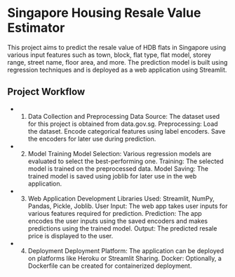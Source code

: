 # Singapore Housing Resale Value Estimator

This project aims to predict the resale value of HDB flats in Singapore using various input features such as town, block, flat type, flat model, storey range, street name, floor area, and more. The prediction model is built using regression techniques and is deployed as a web application using Streamlit.

## Project Workflow
- 1. Data Collection and Preprocessing
Data Source: The dataset used for this project is obtained from data.gov.sg.
Preprocessing:
Load the dataset.
Encode categorical features using label encoders.
Save the encoders for later use during prediction.
- 2. Model Training
Model Selection: Various regression models are evaluated to select the best-performing one.
Training: The selected model is trained on the preprocessed data.
Model Saving: The trained model is saved using joblib for later use in the web application.
- 3. Web Application Development
Libraries Used: Streamlit, NumPy, Pandas, Pickle, Joblib.
User Input: The web app takes user inputs for various features required for prediction.
Prediction: The app encodes the user inputs using the saved encoders and makes predictions using the trained model.
Output: The predicted resale price is displayed to the user.
- 4. Deployment
Deployment Platform: The application can be deployed on platforms like Heroku or Streamlit Sharing.
Docker: Optionally, a Dockerfile can be created for containerized deployment.
